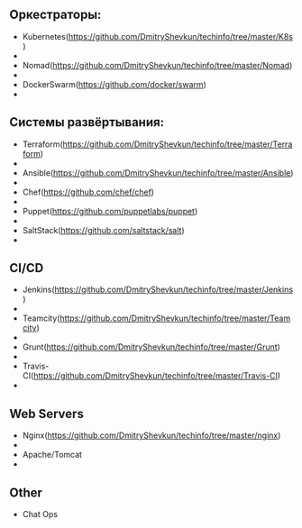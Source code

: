 Оркестраторы:
 -
 - Kubernetes(https://github.com/DmitryShevkun/techinfo/tree/master/K8s)
 -
 - Nomad(https://github.com/DmitryShevkun/techinfo/tree/master/Nomad)
 -
 - DockerSwarm(https://github.com/docker/swarm)
 -
Системы развёртывания:
 -
 - Terraform(https://github.com/DmitryShevkun/techinfo/tree/master/Terraform)
 -
 - Ansible(https://github.com/DmitryShevkun/techinfo/tree/master/Ansible)
 -
 - Chef(https://github.com/chef/chef)
 -
 - Puppet(https://github.com/puppetlabs/puppet)
 -
 - SaltStack(https://github.com/saltstack/salt)
 -
CI/CD
 -
 - Jenkins(https://github.com/DmitryShevkun/techinfo/tree/master/Jenkins)
 -
 - Teamcity(https://github.com/DmitryShevkun/techinfo/tree/master/Teamcity)
 -
 - Grunt(https://github.com/DmitryShevkun/techinfo/tree/master/Grunt)
 -
 - Travis-CI(https://github.com/DmitryShevkun/techinfo/tree/master/Travis-CI)
 -
Web Servers
 -
 - Nginx(https://github.com/DmitryShevkun/techinfo/tree/master/nginx)
 - 
 - Apache/Tomcat
 -
Other
 - 
 - Chat Ops
